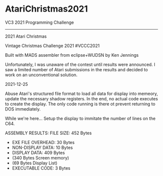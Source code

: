# AtariChristmas2021
VC3 2021 Programming Challenge

---

2021 Atari Christmas

Vintage Christmas Challenge 2021 #VCCC2021

Built with MADS assembler from eclipse+WUDSN by Ken Jennings

Unfortunately, I was unaware of the contest until results were announced.   I saw a limited number of Atari submissions in the results and decided to work on an unconventional solution.   

2021-12-25

Abuse Atari's structured file format to load all data for display into memeory, update the necessary shadow registers. In the end, no actual code executes to create the display. The only code running is there ot prevent returning to DOS immediately.

While we're here... Setup the display to immitate the number of lines on the C64.
 
 ASSEMBLY RESULTS:
FILE SIZE:         452 Bytes
- EXE FILE OVERHEAD:  30 Bytes
- NON-DISPLAY DATA:   10 Bytes
- DISPLAY DATA:      409 Bytes
- (340 Bytes Screen memory)
- (69 Bytes Display List)
- EXECUTABLE CODE:     3 Bytes 
